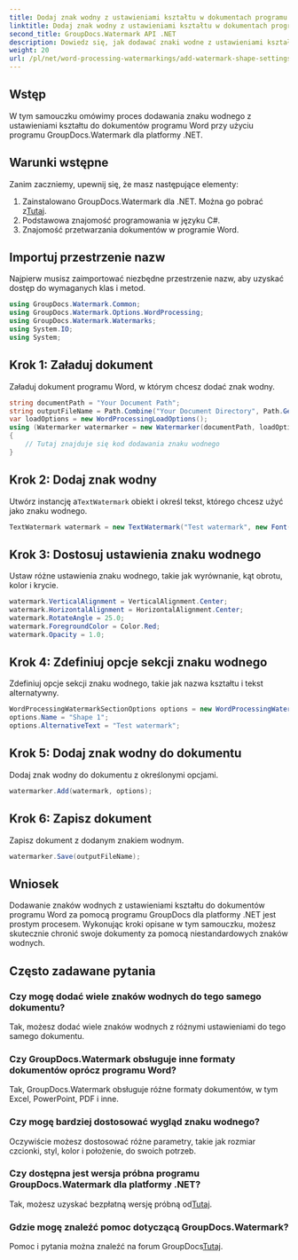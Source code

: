 ```yaml
---
title: Dodaj znak wodny z ustawieniami kształtu w dokumentach programu Word
linktitle: Dodaj znak wodny z ustawieniami kształtu w dokumentach programu Word
second_title: GroupDocs.Watermark API .NET
description: Dowiedz się, jak dodawać znaki wodne z ustawieniami kształtu do dokumentów programu Word za pomocą programu GroupDocs dla platformy .NET. Skutecznie chroń swoje dokumenty.
weight: 20
url: /pl/net/word-processing-watermarkings/add-watermark-shape-settings-word-docs/
---
```

## Wstęp
W tym samouczku omówimy proces dodawania znaku wodnego z ustawieniami kształtu do dokumentów programu Word przy użyciu programu GroupDocs.Watermark dla platformy .NET.
## Warunki wstępne
Zanim zaczniemy, upewnij się, że masz następujące elementy:
1.  Zainstalowano GroupDocs.Watermark dla .NET. Można go pobrać z[Tutaj](https://releases.groupdocs.com/Watermark/net/).
2. Podstawowa znajomość programowania w języku C#.
3. Znajomość przetwarzania dokumentów w programie Word.

## Importuj przestrzenie nazw
Najpierw musisz zaimportować niezbędne przestrzenie nazw, aby uzyskać dostęp do wymaganych klas i metod.
```csharp
using GroupDocs.Watermark.Common;
using GroupDocs.Watermark.Options.WordProcessing;
using GroupDocs.Watermark.Watermarks;
using System.IO;
using System;
```
## Krok 1: Załaduj dokument
Załaduj dokument programu Word, w którym chcesz dodać znak wodny.
```csharp
string documentPath = "Your Document Path";
string outputFileName = Path.Combine("Your Document Directory", Path.GetFileName(documentPath));
var loadOptions = new WordProcessingLoadOptions();
using (Watermarker watermarker = new Watermarker(documentPath, loadOptions))
{
    // Tutaj znajduje się kod dodawania znaku wodnego
}
```
## Krok 2: Dodaj znak wodny
 Utwórz instancję a`TextWatermark` obiekt i określ tekst, którego chcesz użyć jako znaku wodnego.
```csharp
TextWatermark watermark = new TextWatermark("Test watermark", new Font("Arial", 19));
```
## Krok 3: Dostosuj ustawienia znaku wodnego
Ustaw różne ustawienia znaku wodnego, takie jak wyrównanie, kąt obrotu, kolor i krycie.
```csharp
watermark.VerticalAlignment = VerticalAlignment.Center;
watermark.HorizontalAlignment = HorizontalAlignment.Center;
watermark.RotateAngle = 25.0;
watermark.ForegroundColor = Color.Red;
watermark.Opacity = 1.0;
```
## Krok 4: Zdefiniuj opcje sekcji znaku wodnego
Zdefiniuj opcje sekcji znaku wodnego, takie jak nazwa kształtu i tekst alternatywny.
```csharp
WordProcessingWatermarkSectionOptions options = new WordProcessingWatermarkSectionOptions();
options.Name = "Shape 1";
options.AlternativeText = "Test watermark";
```
## Krok 5: Dodaj znak wodny do dokumentu
Dodaj znak wodny do dokumentu z określonymi opcjami.
```csharp
watermarker.Add(watermark, options);
```
## Krok 6: Zapisz dokument
Zapisz dokument z dodanym znakiem wodnym.
```csharp
watermarker.Save(outputFileName);
```

## Wniosek
Dodawanie znaków wodnych z ustawieniami kształtu do dokumentów programu Word za pomocą programu GroupDocs dla platformy .NET jest prostym procesem. Wykonując kroki opisane w tym samouczku, możesz skutecznie chronić swoje dokumenty za pomocą niestandardowych znaków wodnych.
## Często zadawane pytania
### Czy mogę dodać wiele znaków wodnych do tego samego dokumentu?
Tak, możesz dodać wiele znaków wodnych z różnymi ustawieniami do tego samego dokumentu.
### Czy GroupDocs.Watermark obsługuje inne formaty dokumentów oprócz programu Word?
Tak, GroupDocs.Watermark obsługuje różne formaty dokumentów, w tym Excel, PowerPoint, PDF i inne.
### Czy mogę bardziej dostosować wygląd znaku wodnego?
Oczywiście możesz dostosować różne parametry, takie jak rozmiar czcionki, styl, kolor i położenie, do swoich potrzeb.
### Czy dostępna jest wersja próbna programu GroupDocs.Watermark dla platformy .NET?
 Tak, możesz uzyskać bezpłatną wersję próbną od[Tutaj](https://releases.groupdocs.com/).
### Gdzie mogę znaleźć pomoc dotyczącą GroupDocs.Watermark?
 Pomoc i pytania można znaleźć na forum GroupDocs[Tutaj](https://forum.groupdocs.com/c/watermark/19).